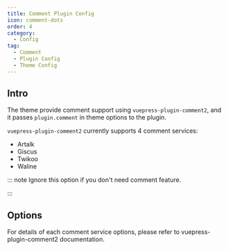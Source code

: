 ```yaml
---
title: Comment Plugin Config
icon: comment-dots
order: 4
category:
  - Config
tag:
  - Comment
  - Plugin Config
  - Theme Config
---
```


## Intro

The theme provide comment support using `vuepress-plugin-comment2`, and it passes `plugin.comment` in theme options to the plugin.

`vuepress-plugin-comment2` currently supports 4 comment services:

- Artalk
- Giscus
- Twikoo
- Waline

::: note Ignore this option if you don't need comment feature.

:::

## Options

For details of each comment service options, please refer to <ProjectLink name="comment2" path="/config/">vuepress-plugin-comment2 documentation</ProjectLink>.
